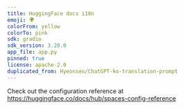 ```yaml
---
title: HuggingFace docs i18n
emoji: 🌍
colorFrom: yellow
colorTo: pink
sdk: gradio
sdk_version: 3.28.0
app_file: app.py
pinned: true
license: apache-2.0
duplicated_from: Hyeonseo/ChatGPT-ko-translation-prompt
---
```


Check out the configuration reference at https://huggingface.co/docs/hub/spaces-config-reference